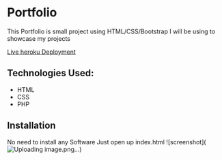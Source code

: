 # Portfolio
This   Portfolio is small project using HTML/CSS/Bootstrap I will be using  to showcase my projects


[Live heroku Deployment](https://portfolio-manik.herokuapp.com/)
## Technologies Used:
* HTML
* CSS
* PHP
## Installation
No need to install any Software Just open up index.html
![screenshot](![Uploading image.png…]())
